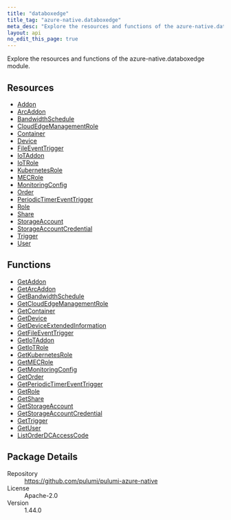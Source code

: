 ```yaml
---
title: "databoxedge"
title_tag: "azure-native.databoxedge"
meta_desc: "Explore the resources and functions of the azure-native.databoxedge module."
layout: api
no_edit_this_page: true
---
```


<!-- WARNING: this file was generated by Pulumi Docs Generator. -->
<!-- Do not edit by hand unless you're certain you know what you are doing! -->

Explore the resources and functions of the azure-native.databoxedge module.

<h2 id="resources">Resources</h2>
<ul class="api">
    <li><a href="addon" title="Addon"><span class="api-symbol api-symbol--resource"></span>Addon</a></li>
    <li><a href="arcaddon" title="ArcAddon"><span class="api-symbol api-symbol--resource"></span>ArcAddon</a></li>
    <li><a href="bandwidthschedule" title="BandwidthSchedule"><span class="api-symbol api-symbol--resource"></span>BandwidthSchedule</a></li>
    <li><a href="cloudedgemanagementrole" title="CloudEdgeManagementRole"><span class="api-symbol api-symbol--resource"></span>CloudEdgeManagementRole</a></li>
    <li><a href="container" title="Container"><span class="api-symbol api-symbol--resource"></span>Container</a></li>
    <li><a href="device" title="Device"><span class="api-symbol api-symbol--resource"></span>Device</a></li>
    <li><a href="fileeventtrigger" title="FileEventTrigger"><span class="api-symbol api-symbol--resource"></span>FileEventTrigger</a></li>
    <li><a href="iotaddon" title="IoTAddon"><span class="api-symbol api-symbol--resource"></span>IoTAddon</a></li>
    <li><a href="iotrole" title="IoTRole"><span class="api-symbol api-symbol--resource"></span>IoTRole</a></li>
    <li><a href="kubernetesrole" title="KubernetesRole"><span class="api-symbol api-symbol--resource"></span>KubernetesRole</a></li>
    <li><a href="mecrole" title="MECRole"><span class="api-symbol api-symbol--resource"></span>MECRole</a></li>
    <li><a href="monitoringconfig" title="MonitoringConfig"><span class="api-symbol api-symbol--resource"></span>MonitoringConfig</a></li>
    <li><a href="order" title="Order"><span class="api-symbol api-symbol--resource"></span>Order</a></li>
    <li><a href="periodictimereventtrigger" title="PeriodicTimerEventTrigger"><span class="api-symbol api-symbol--resource"></span>PeriodicTimerEventTrigger</a></li>
    <li><a href="role" title="Role"><span class="api-symbol api-symbol--resource"></span>Role</a></li>
    <li><a href="share" title="Share"><span class="api-symbol api-symbol--resource"></span>Share</a></li>
    <li><a href="storageaccount" title="StorageAccount"><span class="api-symbol api-symbol--resource"></span>StorageAccount</a></li>
    <li><a href="storageaccountcredential" title="StorageAccountCredential"><span class="api-symbol api-symbol--resource"></span>StorageAccountCredential</a></li>
    <li><a href="trigger" title="Trigger"><span class="api-symbol api-symbol--resource"></span>Trigger</a></li>
    <li><a href="user" title="User"><span class="api-symbol api-symbol--resource"></span>User</a></li>
</ul>

<h2 id="functions">Functions</h2>
<ul class="api">
    <li><a href="getaddon" title="GetAddon"><span class="api-symbol api-symbol--function"></span>GetAddon</a></li>
    <li><a href="getarcaddon" title="GetArcAddon"><span class="api-symbol api-symbol--function"></span>GetArcAddon</a></li>
    <li><a href="getbandwidthschedule" title="GetBandwidthSchedule"><span class="api-symbol api-symbol--function"></span>GetBandwidthSchedule</a></li>
    <li><a href="getcloudedgemanagementrole" title="GetCloudEdgeManagementRole"><span class="api-symbol api-symbol--function"></span>GetCloudEdgeManagementRole</a></li>
    <li><a href="getcontainer" title="GetContainer"><span class="api-symbol api-symbol--function"></span>GetContainer</a></li>
    <li><a href="getdevice" title="GetDevice"><span class="api-symbol api-symbol--function"></span>GetDevice</a></li>
    <li><a href="getdeviceextendedinformation" title="GetDeviceExtendedInformation"><span class="api-symbol api-symbol--function"></span>GetDeviceExtendedInformation</a></li>
    <li><a href="getfileeventtrigger" title="GetFileEventTrigger"><span class="api-symbol api-symbol--function"></span>GetFileEventTrigger</a></li>
    <li><a href="getiotaddon" title="GetIoTAddon"><span class="api-symbol api-symbol--function"></span>GetIoTAddon</a></li>
    <li><a href="getiotrole" title="GetIoTRole"><span class="api-symbol api-symbol--function"></span>GetIoTRole</a></li>
    <li><a href="getkubernetesrole" title="GetKubernetesRole"><span class="api-symbol api-symbol--function"></span>GetKubernetesRole</a></li>
    <li><a href="getmecrole" title="GetMECRole"><span class="api-symbol api-symbol--function"></span>GetMECRole</a></li>
    <li><a href="getmonitoringconfig" title="GetMonitoringConfig"><span class="api-symbol api-symbol--function"></span>GetMonitoringConfig</a></li>
    <li><a href="getorder" title="GetOrder"><span class="api-symbol api-symbol--function"></span>GetOrder</a></li>
    <li><a href="getperiodictimereventtrigger" title="GetPeriodicTimerEventTrigger"><span class="api-symbol api-symbol--function"></span>GetPeriodicTimerEventTrigger</a></li>
    <li><a href="getrole" title="GetRole"><span class="api-symbol api-symbol--function"></span>GetRole</a></li>
    <li><a href="getshare" title="GetShare"><span class="api-symbol api-symbol--function"></span>GetShare</a></li>
    <li><a href="getstorageaccount" title="GetStorageAccount"><span class="api-symbol api-symbol--function"></span>GetStorageAccount</a></li>
    <li><a href="getstorageaccountcredential" title="GetStorageAccountCredential"><span class="api-symbol api-symbol--function"></span>GetStorageAccountCredential</a></li>
    <li><a href="gettrigger" title="GetTrigger"><span class="api-symbol api-symbol--function"></span>GetTrigger</a></li>
    <li><a href="getuser" title="GetUser"><span class="api-symbol api-symbol--function"></span>GetUser</a></li>
    <li><a href="listorderdcaccesscode" title="ListOrderDCAccessCode"><span class="api-symbol api-symbol--function"></span>ListOrderDCAccessCode</a></li>
</ul>

<h2 id="package-details">Package Details</h2>
<dl class="package-details">
	<dt>Repository</dt>
	<dd><a href="https://github.com/pulumi/pulumi-azure-native">https://github.com/pulumi/pulumi-azure-native</a></dd>
	<dt>License</dt>
	<dd>Apache-2.0</dd>
	<dt>Version</dt>
	<dd>1.44.0</dd>
</dl>

